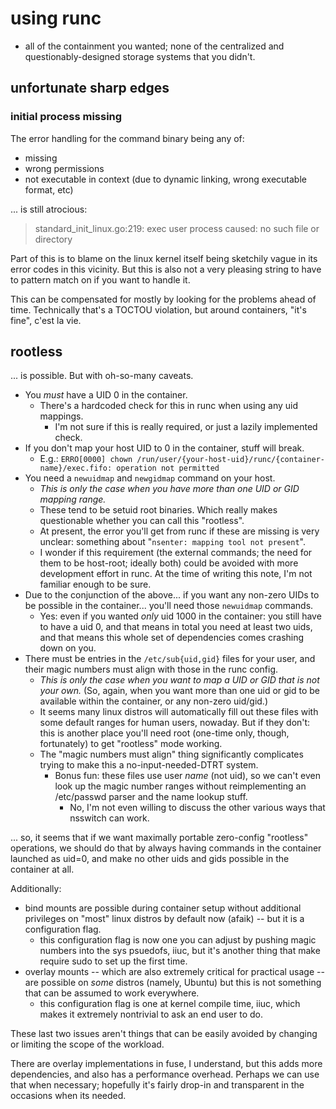 using runc
==========

- all of the containment you wanted; none of the centralized and questionably-designed storage systems that you didn't.


unfortunate sharp edges
-----------------------

### initial process missing

The error handling for the command binary being any of:

- missing
- wrong permissions
- not executable in context (due to dynamic linking, wrong executable format, etc)

... is still atrocious:

> standard_init_linux.go:219: exec user process caused: no such file or directory

Part of this is to blame on the linux kernel itself being sketchily vague in its error codes in this vicinity.
But this is also not a very pleasing string to have to pattern match on if you want to handle it.

This can be compensated for mostly by looking for the problems ahead of time.
Technically that's a TOCTOU violation, but around containers, "it's fine", c'est la vie.


rootless
--------

... is possible.  But with oh-so-many caveats.

- You *must* have a UID 0 in the container.
	- There's a hardcoded check for this in runc when using any uid mappings.
		- I'm not sure if this is really required, or just a lazily implemented check.
- If you don't map your host UID to 0 in the container, stuff will break.
	- E.g.: `ERRO[0000] chown /run/user/{your-host-uid}/runc/{container-name}/exec.fifo: operation not permitted`
- You need a `newuidmap` and `newgidmap` command on your host.
	- _This is only the case when you have more than one UID or GID mapping range._
	- These tend to be setuid root binaries.  Which really makes questionable whether you can call this "rootless".
	- At present, the error you'll get from runc if these are missing is very unclear: something about "`nsenter: mapping tool not present`". 
	- I wonder if this requirement (the external commands; the need for them to be host-root; ideally both) could be avoided with more development effort in runc.  At the time of writing this note, I'm not familiar enough to be sure.
- Due to the conjunction of the above... if you want any non-zero UIDs to be possible in the container... you'll need those `newuidmap` commands.
	- Yes: even if you wanted *only* uid 1000 in the container: you still have to have a uid 0, and that means in total you need at least two uids, and that means this whole set of dependencies comes crashing down on you.
- There must be entries in the `/etc/sub{uid,gid}` files for your user, and their magic numbers must align with those in the runc config.
	- _This is only the case when you want to map a UID or GID that is not your own._  (So, again, when you want more than one uid or gid to be available within the container, or any non-zero uid/gid.)
	- It seems many linux distros will automatically fill out these files with some default ranges for human users, nowaday.  But if they don't: this is another place you'll need root (one-time only, though, fortunately) to get "rootless" mode working.
	- The "magic numbers must align" thing significantly complicates trying to make this a no-input-needed-DTRT system.
		- Bonus fun: these files use user *name* (not uid), so we can't even look up the magic number ranges without reimplementing an /etc/passwd parser and the name lookup stuff.
			- No, I'm not even willing to discuss the other various ways that nsswitch can work.

... so, it seems that if we want maximally portable zero-config "rootless" operations,
we should do that by always having commands in the container launched as uid=0,
and make no other uids and gids possible in the container at all.

Additionally:

- bind mounts are possible during container setup without additional privileges on "most" linux distros by default now (afaik) -- but it is a configuration flag.
	- this configuration flag is now one you can adjust by pushing magic numbers into the sys psuedofs, iiuc, but it's another thing that make require sudo to set up the first time.
- overlay mounts -- which are also extremely critical for practical usage -- are possible on *some* distros (namely, Ubuntu) but this is not something that can be assumed to work everywhere.
	- this configuration flag is one at kernel compile time, iiuc, which makes it extremely nontrivial to ask an end user to do.

These last two issues aren't things that can be easily avoided by changing or limiting the scope of the workload.

There are overlay implementations in fuse, I understand, but this adds more dependencies, and also has a performance overhead.
Perhaps we can use that when necessary; hopefully it's fairly drop-in and transparent in the occasions when its needed.
